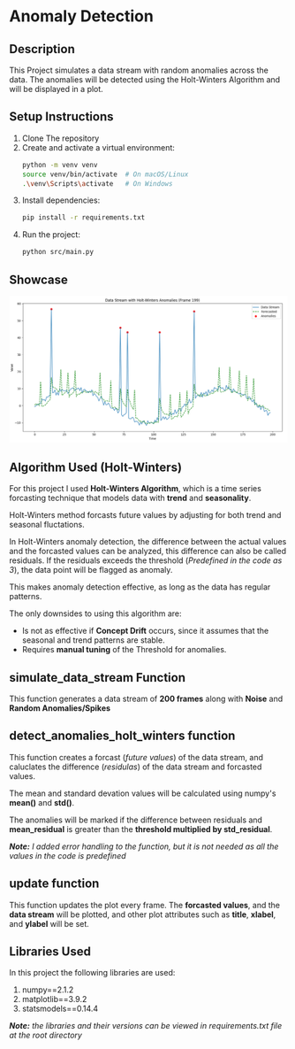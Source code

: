 # Anomaly Detection

## Description
This Project simulates a data stream with random anomalies across the data. The anomalies will be detected using the Holt-Winters Algorithm and will be displayed in a plot. 

## Setup Instructions
1. Clone The repository
2. Create and activate a virtual environment:
   ```bash
   python -m venv venv
   source venv/bin/activate  # On macOS/Linux
   .\venv\Scripts\activate   # On Windows
   ```
3. Install dependencies:
   ```bash
   pip install -r requirements.txt
   ```
4. Run the project:
   ```bash
   python src/main.py
   ```

## Showcase
![Alt text](/images/Plot.PNG)

## Algorithm Used (Holt-Winters)
For this project I used __Holt-Winters Algorithm__, which is a time series forcasting technique that models data with __trend__ and __seasonality__.

Holt-Winters method forcasts future values by adjusting for both trend and seasonal fluctations. 

In Holt-Winters anomaly detection, the difference between the actual values and the forcasted values can be analyzed, this difference can also be called residuals. If the residuals exceeds the threshold (_Predefined in the code as 3_), the data point will be flagged as anomaly. 

This makes anomaly detection effective, as long as the data has regular patterns.

The only downsides to using this algorithm are:

- Is not as effective if __Concept Drift__ occurs, since it assumes that the seasonal and trend patterns are stable.
- Requires __manual tuning__ of the Threshold for anomalies. 


## simulate_data_stream Function
This function generates a data stream of __200 frames__ along with __Noise__ and __Random Anomalies/Spikes__ 

## detect_anomalies_holt_winters function
This function creates a forcast (_future values_) of the data stream, and caluclates the difference (_residulas_) of the data stream and forcasted values.

The mean and standard devation values will be calculated using numpy's __mean()__ and __std()__.

The anomalies will be marked if the difference between residuals and __mean_residual__ is greater than the __threshold multiplied by std_residual__.

*__Note:__ I added error handling to the function, but it is not needed as all the values in the code is predefined*

## update function
This function updates the plot every frame. The __forcasted values__, and the __data stream__ will be plotted, and other plot attributes such as __title__, __xlabel__, and __ylabel__ will be set.

## Libraries Used
In this project the following libraries are used:
1. numpy==2.1.2
2. matplotlib==3.9.2
3. statsmodels==0.14.4

*__Note:__ the libraries and their versions can be viewed in requirements.txt file at the root directory*



